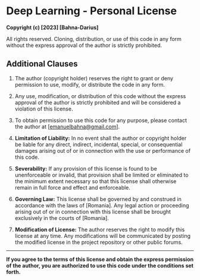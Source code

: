 # Deep Learning - Personal License

**Copyright (c) [2023] [Bahna-Darius]**

All rights reserved. Cloning, distribution, or use of this code in any form without the express approval of the author is strictly prohibited.

## Additional Clauses

1. The author (copyright holder) reserves the right to grant or deny permission to use, modify, or distribute the code in any form.

2. Any use, modification, or distribution of this code without the express approval of the author is strictly prohibited and will be considered a violation of this license.

3. To obtain permission to use this code for any purpose, please contact the author at [emanuelbahna@gmail.com].

4. **Limitation of Liability:**
   In no event shall the author or copyright holder be liable for any direct, indirect, incidental, special, or consequential damages arising out of or in connection with the use or performance of this code.

5. **Severability:**
   If any provision of this license is found to be unenforceable or invalid, that provision shall be limited or eliminated to the minimum extent necessary so that this license shall otherwise remain in full force and effect and enforceable.

6. **Governing Law:**
   This license shall be governed by and construed in accordance with the laws of [Romania]. Any legal action or proceeding arising out of or in connection with this license shall be brought exclusively in the courts of [Romania].

7. **Modification of License:**
   The author reserves the right to modify this license at any time. Any modifications will be communicated by posting the modified license in the project repository or other public forums.

---

**If you agree to the terms of this license and obtain the express permission of the author, you are authorized to use this code under the conditions set forth.**